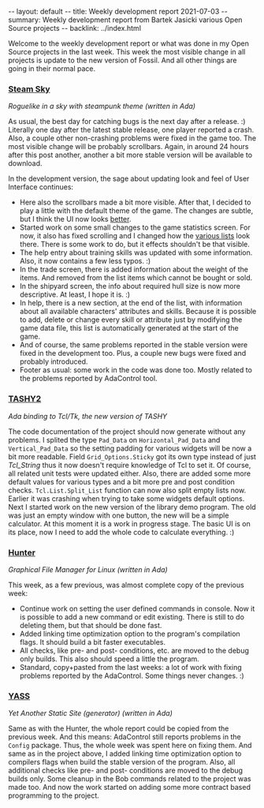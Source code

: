 -- layout: default
-- title: Weekly development report 2021-07-03
-- summary: Weekly development report from Bartek Jasicki various Open Source projects
-- backlink: ../index.html

Welcome to the weekly development report or what was done in my Open Source
projects in the last week. This week the most visible change in all projects is
update to the new version of Fossil. And all other things are going in their
normal pace.

### [Steam Sky](https://www.laeran.pl/repositories/steamsky)

*Roguelike in a sky with steampunk theme (written in Ada)*

As usual, the best day for catching bugs is the next day after a release. :)
Literally one day after the latest stable release, one player reported a
crash. Also, a couple other non-crashing problems were fixed in the game
too. The most visible change will be probably scrollbars. Again, in around
24 hours after this post another, another a bit more stable version will be
available to download.

In the development version, the sage about updating look and feel of User
Interface continues:

* Here also the scrollbars made a bit more visible. After that, I decided
  to play a little with the default theme of the game. The changes are subtle,
  but I think the UI now looks [better](https://imgur.com/Y8QqVwy).
* Started work on some small changes to the game statistics screen. For now,
  it also has fixed scrolling and I changed how the [various lists](https://imgur.com/cBBf3HQ)
  look there. There is some work to do, but it effects shouldn't be that visible.
* The help entry about training skills was updated with some information.
  Also, it now contains a few less typos. :)
* In the trade screen, there is added information about the weight of the items.
  And removed from the list items which cannot be bought or sold.
* In the shipyard screen, the info about required hull size is now more
  descriptive. At least, I hope it is. :)
* In help, there is a new section, at the end of the list, with information
  about all available characters' attributes and skills. Because it is
  possible to add, delete or change every skill or attribute just by modifying
  the game data file, this list is automatically generated at the start of the
  game.
* And of course, the same problems reported in the stable version were fixed
  in the development too. Plus, a couple new bugs were fixed and probably
  introduced.
* Footer as usual: some work in the code was done too. Mostly related to the
  problems reported by AdaControl tool.

### [TASHY2](https://www.laeran.pl/repositories/tashy2)

*Ada binding to Tcl/Tk, the new version of TASHY*

The code documentation of the project should now generate without any problems.
I splited the type `Pad_Data` on `Horizontal_Pad_Data` and `Vertical_Pad_Data`
so the setting padding for various widgets will be now a bit more readable.
Field `Grid_Options.Sticky` got its own type instead of just *Tcl_String* thus
it now doesn't require knowledge of Tcl to set it. Of course, all related unit
tests were updated either. Also, there are added some more default values for
various types and a bit more pre and post condition checks.
`Tcl.List.Split_List` function can now also split empty lists now. Earlier it
was crashing when trying to take some widgets default options. Next I started
work on the new version of the library demo program. The old was just an empty
window with one button, the new will be a simple calculator. At this moment it
is a work in progress stage. The basic UI is on its place, now I need to add
the whole code to calculate everything. :)

### [Hunter](https://www.laeran.pl/repositories/hunter)

*Graphical File Manager for Linux (written in Ada)*

This week, as a few previous, was almost complete copy of the previous week:

* Continue work on setting the user defined commands in console. Now it is
  possible to add a new command or edit existing. There is still to do deleting
  them, but that should be done fast.
* Added linking time optimization option to the program's compilation flags.
  It should build a bit faster executables.
* All checks, like pre- and post- conditions, etc. are moved to the debug only
  builds. This also should speed a little the program.
* Standard, copy+pasted from the last weeks: a lot of work with fixing problems
  reported by the AdaControl. Some things never changes. :)

### [YASS](https://www.laeran.pl/repositories/yass)

*Yet Another Static Site (generator) (written in Ada)*

Same as with the Hunter, the whole report could be copied from the previous
week. And this means: AdaControl still reports problems in the `Config` package.
Thus, the whole week was spent here on fixing them. And same as in the project
above, I added linking time optimization option to compilers flags when build
the stable version of the program. Also, all additional checks like pre- and
post- conditions are moved to the debug builds only. Some cleanup in the Bob
commands related to the project was made too. And now the work started on
adding some more contract based programming to the project.
